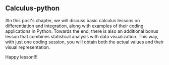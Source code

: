 ## Calculus-python

#In this post's chapter, we will discuss basic calculus lessons on differentiation and integration, along with examples of their coding applications in Python. Towards the end, there is also an additional bonus lesson that combines statistical analysis with data visualization. This way, with just one coding session, you will obtain both the actual values and their visual representation.

Happy lesson!!!

